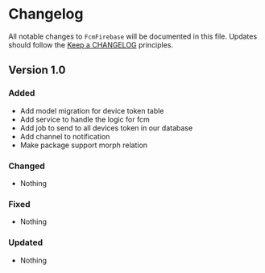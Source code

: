 # Changelog

All notable changes to `FcmFirebase` will be documented in this file.
Updates should follow the [Keep a CHANGELOG](http://keepachangelog.com/) principles.

## Version 1.0

### Added
- Add model migration for device token table 
- Add service to handle the logic for fcm
- Add job to send to all devices token in our database
- Add channel to notification
- Make package support morph relation

### Changed
- Nothing

### Fixed
- Nothing

### Updated
- Nothing
